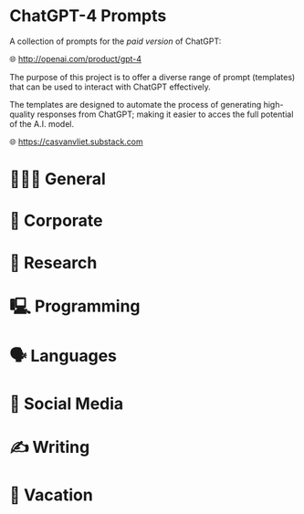 # ChatGPT-4 Prompts

A collection of prompts for the *paid version* of ChatGPT: 

🌐 http://openai.com/product/gpt-4

The purpose of this project is to offer a diverse range of prompt (templates) that can be used to interact with ChatGPT effectively.

The templates are designed to automate the process of generating high-quality responses from ChatGPT; making it easier to acces the full potential of the A.I. model.

🌐 https://casvanvliet.substack.com

# 👩🏻‍💻 General
# 👔 Corporate
# 🔎 Research
# 🖳 Programming
# 🗣️ Languages
# 📱 Social Media
# ✍️ Writing
# 👙 Vacation
